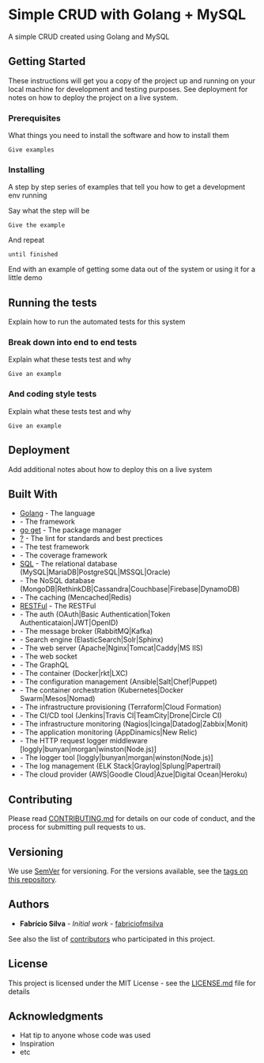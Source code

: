 # Simple CRUD with Golang + MySQL

A simple CRUD created using Golang and MySQL

## Getting Started

These instructions will get you a copy of the project up and running on your local machine for development and testing purposes. See deployment for notes on how to deploy the project on a live system.

### Prerequisites

What things you need to install the software and how to install them

```
Give examples
```

### Installing

A step by step series of examples that tell you how to get a development env running

Say what the step will be

```
Give the example
```

And repeat

```
until finished
```

End with an example of getting some data out of the system or using it for a little demo

## Running the tests

Explain how to run the automated tests for this system

### Break down into end to end tests

Explain what these tests test and why

```
Give an example
```

### And coding style tests

Explain what these tests test and why

```
Give an example
```

## Deployment

Add additional notes about how to deploy this on a live system

## Built With

* [Golang](https://golang.org/) - The language
* [](#) - The framework
* [go get](#) - The package manager
* [?](#) - The lint for standards and best prectices
* [](#) - The test framework
* [](#) - The coverage framework
* [SQL](#) - The relational database (MySQL|MariaDB|PostgreSQL|MSSQL|Oracle)
* [](#) - The NoSQL database (MongoDB|RethinkDB|Cassandra|Couchbase|Firebase|DynamoDB)
* [](#) - The caching (Mencached|Redis)
* [RESTFul]() - The RESTFul
* [](#) - The auth (OAuth|Basic Authentication|Token Authenticataion|JWT|OpenID)
* [](#) - The message broker (RabbitMQ|Kafka)
* [](#) - Search engine (ElasticSearch|Solr|Sphinx)
* [](#) - The web server (Apache|Nginx|Tomcat|Caddy|MS IIS)
* [](#) - The web socket
* [](#) - The GraphQL
* [](#) - The container (Docker|rkt|LXC)
* [](#) - The configuration management (Ansible|Salt|Chef|Puppet)
* [](#) - The container orchestration (Kubernetes|Docker Swarm|Mesos|Nomad)
* [](#) - The infrastructure provisioning (Terraform|Cloud Formation)
* [](#) - The CI/CD tool (Jenkins|Travis CI|TeamCity|Drone|Circle CI)
* [](#) - The infrastructure monitoring (Nagios|Icinga|Datadog|Zabbix|Monit)
* [](#) - The application monitoring (AppDinamics|New Relic)
* [](#) - The HTTP request logger middleware [loggly|bunyan|morgan|winston(Node.js)]
* [](#) - The logger tool [loggly|bunyan|morgan|winston(Node.js)]
* [](#) - The log management (ELK Stack|Graylog|Splung|Papertrail)
* [](#) - The cloud provider (AWS|Goodle Cloud|Azue|Digital Ocean|Heroku)

## Contributing

Please read [CONTRIBUTING.md](https://gist.github.com/PurpleBooth/b24679402957c63ec426) for details on our code of conduct, and the process for submitting pull requests to us.

## Versioning

We use [SemVer](http://semver.org/) for versioning. For the versions available, see the [tags on this repository](https://github.com/your/project/tags).

## Authors

* **Fabrício Silva** - *Initial work* - [fabriciofmsilva](https://github.com/fabriciofmsilva)

See also the list of [contributors](https://github.com/your/project/contributors) who participated in this project.

## License

This project is licensed under the MIT License - see the [LICENSE.md](LICENSE.md) file for details

## Acknowledgments

* Hat tip to anyone whose code was used
* Inspiration
* etc
